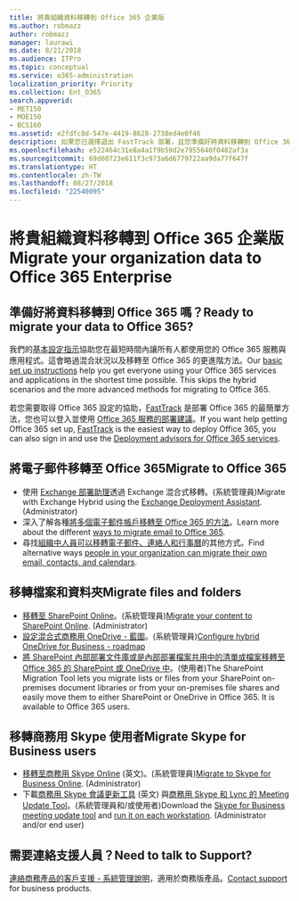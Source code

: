 ```yaml
---
title: 將貴組織資料移轉到 Office 365 企業版
ms.author: robmazz
author: robmazz
manager: laurawi
ms.date: 8/21/2018
ms.audience: ITPro
ms.topic: conceptual
ms.service: o365-administration
localization_priority: Priority
ms.collection: Ent_O365
search.appverid:
- MET150
- MOE150
- BCS160
ms.assetid: e2fdfc8d-547e-4419-8628-2738ed4e0f46
description: 如果您已選擇退出 FastTrack 部署，且您準備好將資料移轉到 Office 365，這就是開始的位置。
ms.openlocfilehash: e522464c31e8a4a1f9b59d2e7955640f0482af3a
ms.sourcegitcommit: 69d60723e611f3c973a6d6779722aa9da77f647f
ms.translationtype: HT
ms.contentlocale: zh-TW
ms.lasthandoff: 08/27/2018
ms.locfileid: "22540095"
---
```

# <a name="migrate-your-organization-data-to-office-365-enterprise"></a><span data-ttu-id="dd1ac-103">將貴組織資料移轉到 Office 365 企業版</span><span class="sxs-lookup"><span data-stu-id="dd1ac-103">Migrate your organization data to Office 365 Enterprise</span></span>

## <a name="ready-to-migrate-your-data-to-office-365"></a><span data-ttu-id="dd1ac-104">準備好將資料移轉到 Office 365 嗎？</span><span class="sxs-lookup"><span data-stu-id="dd1ac-104">Ready to migrate your data to Office 365?</span></span>

<span data-ttu-id="dd1ac-p101">我們的[基本設定指示](https://support.office.com/article/Set-up-Office-365-for-business-6a3a29a0-e616-4713-99d1-15eda62d04fa)協助您在最短時間內讓所有人都使用您的 Office 365 服務與應用程式。這會略過混合狀況以及移轉至 Office 365 的更進階方法。</span><span class="sxs-lookup"><span data-stu-id="dd1ac-p101">Our [basic set up instructions](https://support.office.com/article/Set-up-Office-365-for-business-6a3a29a0-e616-4713-99d1-15eda62d04fa) help you get everyone using your Office 365 services and applications in the shortest time possible. This skips the hybrid scenarios and the more advanced methods for migrating to Office 365.</span></span> 
  
<span data-ttu-id="dd1ac-107">若您需要取得 Office 365 設定的協助，[FastTrack](https://fasttrack.microsoft.com/office) 是部署 Office 365 的最簡單方法，您也可以登入並使用 [Office 365 服務的部署建議](deployment-advisors-for-office-365.md)。</span><span class="sxs-lookup"><span data-stu-id="dd1ac-107">If you want help getting Office 365 set up, [FastTrack](https://fasttrack.microsoft.com/office) is the easiest way to deploy Office 365, you can also sign in and use the [Deployment advisors for Office 365 services](deployment-advisors-for-office-365.md).</span></span>

## <a name="migrate-email-to-office-365"></a><span data-ttu-id="dd1ac-108">將電子郵件移轉至 Office 365</span><span class="sxs-lookup"><span data-stu-id="dd1ac-108">Migrate to Office 365</span></span>
- <span data-ttu-id="dd1ac-p102">使用 [Exchange 部署助理](https://technet.microsoft.com/exdeploy2013)透過 Exchange 混合式移轉。(系統管理員)</span><span class="sxs-lookup"><span data-stu-id="dd1ac-p102">Migrate with Exchange Hybrid using the [Exchange Deployment Assistant](https://technet.microsoft.com/exdeploy2013). (Administrator)</span></span>
- <span data-ttu-id="dd1ac-111">深入了解各種[將多個電子郵件帳戶移轉至 Office 365 的方法](https://support.office.com/article/Ways-to-migrate-multiple-email-accounts-to-Office-365-0a4913fe-60fb-498f-9155-a86516418842)。</span><span class="sxs-lookup"><span data-stu-id="dd1ac-111">Learn more about the different [ways to migrate email to Office 365](https://support.office.com/article/Ways-to-migrate-multiple-email-accounts-to-Office-365-0a4913fe-60fb-498f-9155-a86516418842).</span></span>
- <span data-ttu-id="dd1ac-112">尋找[組織中人員可以移轉電子郵件、連絡人和行事曆](https://support.office.com/article/Migrate-email-and-contacts-to-Office-365-for-business-a3e3bddb-582e-4133-8670-e61b9f58627e)的其他方式。</span><span class="sxs-lookup"><span data-stu-id="dd1ac-112">Find alternative ways [people in your organization can migrate their own email, contacts, and calendars](https://support.office.com/article/Migrate-email-and-contacts-to-Office-365-for-business-a3e3bddb-582e-4133-8670-e61b9f58627e).</span></span>

## <a name="migrate-files-and-folders"></a><span data-ttu-id="dd1ac-113">移轉檔案和資料夾</span><span class="sxs-lookup"><span data-stu-id="dd1ac-113">Migrate files and folders</span></span>
- <span data-ttu-id="dd1ac-p103">[移轉至 SharePoint Online](https://support.office.com/article/d8c6ce52-f8a2-4661-97f7-45e49351bdb9)。(系統管理員)</span><span class="sxs-lookup"><span data-stu-id="dd1ac-p103">[Migrate your content to SharePoint Online](https://support.office.com/article/d8c6ce52-f8a2-4661-97f7-45e49351bdb9). (Administrator)</span></span>
- <span data-ttu-id="dd1ac-p104">[設定混合式商務用 OneDrive - 藍圖](https://docs.microsoft.com/SharePoint/hybrid/configure-hybrid-onedrive-for-businessroadmap)。(系統管理員)</span><span class="sxs-lookup"><span data-stu-id="dd1ac-p104">[Configure hybrid OneDrive for Business - roadmap](https://docs.microsoft.com/SharePoint/hybrid/configure-hybrid-onedrive-for-businessroadmap)</span></span>
- <span data-ttu-id="dd1ac-p105">[將 SharePoint 內部部署文件庫或是內部部署檔案共用中的清單或檔案移轉至 Office 365 的 SharePoint 或 OneDrive 中](https://docs.microsoft.com/sharepointmigration/introducing-the-sharepoint-migration-tool)。(使用者)</span><span class="sxs-lookup"><span data-stu-id="dd1ac-p105">The SharePoint Migration Tool lets you migrate lists or files from your SharePoint on-premises document libraries or from your on-premises file shares and easily move them to either SharePoint or OneDrive in Office 365. It is available to Office 365 users.</span></span>

## <a name="migrate-skype-for-business-users"></a><span data-ttu-id="dd1ac-120">移轉商務用 Skype 使用者</span><span class="sxs-lookup"><span data-stu-id="dd1ac-120">Migrate Skype for Business users</span></span>
- <span data-ttu-id="dd1ac-p106">[移轉至商務用 Skype Online](https://technet.microsoft.com/library/jj204969.aspx) (英文)。(系統管理員)</span><span class="sxs-lookup"><span data-stu-id="dd1ac-p106">[Migrate to Skype for Business Online](https://technet.microsoft.com/library/jj204969.aspx). (Administrator)</span></span>
- <span data-ttu-id="dd1ac-p107">下載[商務用 Skype 會議更新工具](https://www.microsoft.com/en-us/download/details.aspx?id=51659) (英文) 與[商務用 Skype 和 Lync 的 Meeting Update Tool](https://support.office.com/article/Meeting-Update-Tool-for-Skype-for-Business-and-Lync-2b525fe6-ed0f-4331-b533-c31546fcf4d4)。(系統管理員和/或使用者)</span><span class="sxs-lookup"><span data-stu-id="dd1ac-p107">Download the [Skype for Business meeting update tool](https://www.microsoft.com/en-us/download/details.aspx?id=51659) and [run it on each workstation](https://support.office.com/article/Meeting-Update-Tool-for-Skype-for-Business-and-Lync-2b525fe6-ed0f-4331-b533-c31546fcf4d4). (Administrator and/or end user)</span></span>
  
## <a name="need-to-talk-to-support"></a><span data-ttu-id="dd1ac-125">需要連絡支援人員？</span><span class="sxs-lookup"><span data-stu-id="dd1ac-125">Need to talk to Support?</span></span>
<span data-ttu-id="dd1ac-126">[連絡商務產品的客戶支援 - 系統管理說明](https://support.office.com/article/32a17ca7-6fa0-4870-8a8d-e25ba4ccfd4b)，適用於商務版產品。</span><span class="sxs-lookup"><span data-stu-id="dd1ac-126">[Contact support](https://support.office.com/article/32a17ca7-6fa0-4870-8a8d-e25ba4ccfd4b) for business products.</span></span>